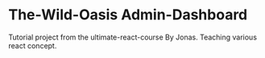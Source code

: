 # The-Wild-Oasis Admin-Dashboard

Tutorial project from the ultimate-react-course By Jonas. Teaching various react concept.
